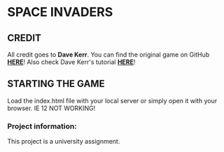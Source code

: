 SPACE INVADERS
==============

CREDIT
------

All credit goes to **Dave Kerr**.
You can find the original game on GitHub [**HERE**](https://github.com/dwmkerr/spaceinvaders)!
Also check Dave Kerr's tutorial [**HERE**](http://www.codeproject.com/Articles/642499/Learn-JavaScript-Part-1-Create-a-Starfield)!

STARTING THE GAME
-----------------

Load the index.html file with your local server or simply open it with your browser.
IE 12 NOT WORKING!

### Project information:
This project is a university assignment.
